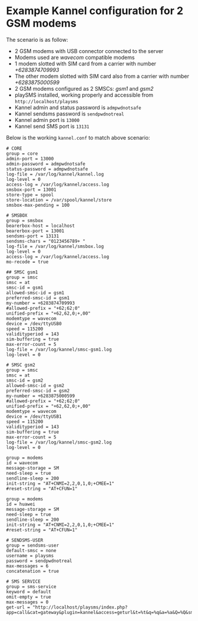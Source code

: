 # Example Kannel configuration for 2 GSM modems

The scenario is as follow:

* 2 GSM modems with USB connector connected to the server
* Modems used are *wavecom* compatible modems
* 1 modem slotted with SIM card from a carrier with number *+6283874709993*
* The other modem slotted with SIM card also from a carrier with number *+6283875000599*
* 2 GSM modems configured as 2 SMSCs: *gsm1* and *gsm2*
* playSMS installed, working properly and accessible from `http://localhost/playsms`
* Kannel admin and status password is `admpwdnotsafe`
* Kannel sendsms password is `sendpwdnotreal`
* Kannel admin port is `13000`
* Kannel send SMS port is `13131`

Below is the working `kannel.conf` to match above scenario:

```
# CORE
group = core
admin-port = 13000
admin-password = admpwdnotsafe
status-password = admpwdnotsafe
log-file = /var/log/kannel/kannel.log
log-level = 0
access-log = /var/log/kannel/access.log
smsbox-port = 13001
store-type = spool
store-location = /var/spool/kannel/store
smsbox-max-pending = 100

# SMSBOX
group = smsbox
bearerbox-host = localhost
bearerbox-port = 13001
sendsms-port = 13131
sendsms-chars = "0123456789+ "
log-file = /var/log/kannel/smsbox.log
log-level = 0
access-log = /var/log/kannel/access.log
mo-recode = true

## SMSC gsm1
group = smsc
smsc = at
smsc-id = gsm1
allowed-smsc-id = gsm1
preferred-smsc-id = gsm1
my-number = +6283874709993
#allowed-prefix = "+62;62;0"
unified-prefix = "+62,62,0;+,00"
modemtype = wavecom
device = /dev/ttyUSB0
speed = 115200
validityperiod = 143
sim-buffering = true
max-error-count = 5
log-file = /var/log/kannel/smsc-gsm1.log
log-level = 0

# SMSC gsm2
group = smsc
smsc = at
smsc-id = gsm2
allowed-smsc-id = gsm2
preferred-smsc-id = gsm2
my-number = +6283875000599
#allowed-prefix = "+62;62;0"
unified-prefix = "+62,62,0;+,00"
modemtype = wavecom
device = /dev/ttyUSB1
speed = 115200
validityperiod = 143
sim-buffering = true
max-error-count = 5
log-file = /var/log/kannel/smsc-gsm2.log
log-level = 0

group = modems
id = wavecom
message-storage = SM
need-sleep = true
sendline-sleep = 200
init-string = "AT+CNMI=2,2,0,1,0;+CMEE=1"
#reset-string = "AT+CFUN=1"

group = modems
id = huawei
message-storage = SM
need-sleep = true
sendline-sleep = 200
init-string = "AT+CNMI=2,2,0,1,0;+CMEE=1"
#reset-string = "AT+CFUN=1"

# SENDSMS-USER
group = sendsms-user
default-smsc = none
username = playsms
password = sendpwdnotreal
max-messages = 6
concatenation = true

# SMS SERVICE
group = sms-service
keyword = default
omit-empty = true
max-messages = 0
get-url = "http://localhost/playsms/index.php?app=call&cat=gateway&plugin=kannel&access=geturl&t=%t&q=%q&a=%a&Q=%Q&smsc=%i"
```
